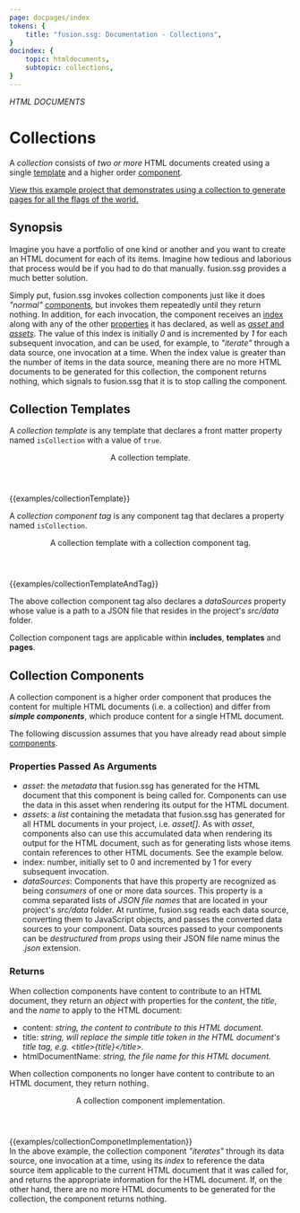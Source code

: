 ```yaml
---
page: docpages/index
tokens: {
    title: "fusion.ssg: Documentation - Collections",
}
docindex: {
    topic: htmldocuments,
    subtopic: collections,
}
---
```


<em>HTML DOCUMENTS</em>

# Collections

A <em>collection</em> consists of _two or more_ HTML documents created using a single <a href="#collection-templates">template</a> and a higher order <a href="#collection-components">component</a>.

<p class="info"><a href="https://github.com/4awpawz/fusion.ssg-flags-of-the-world-demo/tree/development">View this example project that demonstrates using a collection to generate pages for all the flags of the world.</a></p>

## Synopsis

Imagine you have a portfolio of one kind or another and you want to create an HTML document for each of its items. Imagine how tedious and laborious that process would be if you had to do that manually. fusion.ssg provides a much better solution.

Simply put, fusion.ssg invokes collection components just like it does _"normal"_ <a href="{baseURL}/docs/htmldocuments/components">components</a>, but invokes them repeatedly until they return nothing. In addition, for each invocation, the component receives an <a href="#arguments">index</a> along with any of the other <a href="{baseURL}/docs/htmldocuments/components#properties">properties</a> it has declared, as well as <a href="{baseURL}/docs/htmldocuments/components#additional-properties">_asset_ and _assets_</a>. The value of this index is initially _0_ and is incremented by _1_ for each subsequent invocation, and can be used, for example, to _"iterate"_ through a data source, one invocation at a time. When the index value is greater than the number of items in the data source, meaning there are no more HTML documents to be generated for this collection, the component returns nothing, which signals to fusion.ssg that it is to stop calling the component.

## Collection Templates

<p>A <em>collection template</em> is any template that declares a front matter property named <code>isCollection</code> with a value of <code>true</code>.</p>

<article>
<header>
<p class="example">A collection template.</p>
</header>
{{examples/collectionTemplate}}
</article>

<p>A <em>collection component tag</em> is any component tag that declares a property named <code>isCollection</code>.</p>

<article>
<header>
<p class="example">A collection template with a collection component tag.</p>
</header>
{{examples/collectionTemplateAndTag}}
<footer>
<p>The above collection component tag also declares a <em>dataSources</em> property whose value is a path to a JSON file that resides in the project's <em>src/data</em> folder.</p>
<p class="info">Collection component tags are applicable within <b>includes</b>, <b>templates</b> and <b>pages</b>.</p>
</footer>
</article>

## Collection Components

A collection component is a higher order component that produces the content for multiple HTML documents (i.e. a collection) and differ from <b>_simple components_</b>, which produce content for a single HTML document.

The following discussion assumes that you have already read about simple <a href="{baseURL}/docs/htmldocuments/components">components</a>.

### Properties Passed As Arguments

- _asset_: the <em>metadata</em> that fusion.ssg has generated for the HTML document that this component is being called for. Components can use the data in this asset when rendering its output for the HTML document.
- _assets_: a _list_ containing the metadata that fusion.ssg has generated for all HTML documents in your project, i.e. _asset[]_. As with _asset_, components also can use this accumulated data when rendering its output for the HTML document, such as for generating lists whose items contain references to other HTML documents. See the example below.
- index: number, initially set to 0 and incremented by 1 for every subsequent invocation.
- _dataSources_: Components that have this property are recognized as being _consumers_ of one or more data sources. This property is a comma separated lists of _JSON file names_ that are located in your project's _src/data_ folder. At runtime, fusion.ssg reads each data source, converting them to JavaScript objects, and passes the converted data sources to your component. Data sources passed to your components can be <em>destructured</em> from <em>props</em> using their JSON file name minus the ._json_ extension.
### Returns

When collection components have content to contribute to an HTML document, they return an _object_ with properties for the _content_, the _title_, and the _name_ to apply to the HTML document:

- content: _string, the content to contribute to this HTML document._
- title: _string, will replace the simple title token in the HTML document's title tag, e.g. &lt;title&gt;&#123;title&#125;&lt;/title&gt;._
- htmlDocumentName: _string, the file name for this HTML document._

When collection components no longer have content to contribute to an HTML document, they return nothing.

<article>
<header>
<p class="example">A collection component implementation.</p>
</header>
{{examples/collectionComponetImplementation}}
<footer>In the above example, the collection component <em>"iterates"</em> through its data source, one invocation at a time, using its <em>index</em> to reference the data source item applicable to the current HTML document that it was called for, and returns the appropriate information for the HTML document. If, on the other hand, there are no more HTML documents to be generated for the collection, the component returns nothing.</footer>
</article>
